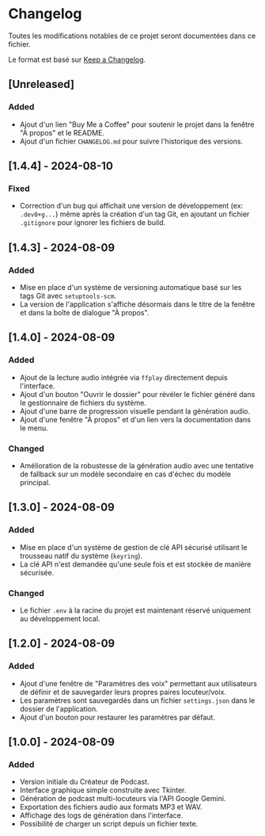 # Changelog

Toutes les modifications notables de ce projet seront documentées dans ce fichier.

Le format est basé sur [Keep a Changelog](https://keepachangelog.com/fr/1.0.0/).

## [Unreleased]

### Added
- Ajout d'un lien "Buy Me a Coffee" pour soutenir le projet dans la fenêtre "À propos" et le README.
- Ajout d'un fichier `CHANGELOG.md` pour suivre l'historique des versions.

## [1.4.4] - 2024-08-10

### Fixed
- Correction d'un bug qui affichait une version de développement (ex: `.dev0+g...`) même après la création d'un tag Git, en ajoutant un fichier `.gitignore` pour ignorer les fichiers de build.

## [1.4.3] - 2024-08-09

### Added
- Mise en place d'un système de versioning automatique basé sur les tags Git avec `setuptools-scm`.
- La version de l'application s'affiche désormais dans le titre de la fenêtre et dans la boîte de dialogue "À propos".

## [1.4.0] - 2024-08-09

### Added
- Ajout de la lecture audio intégrée via `ffplay` directement depuis l'interface.
- Ajout d'un bouton "Ouvrir le dossier" pour révéler le fichier généré dans le gestionnaire de fichiers du système.
- Ajout d'une barre de progression visuelle pendant la génération audio.
- Ajout d'une fenêtre "À propos" et d'un lien vers la documentation dans le menu.
### Changed
- Amélioration de la robustesse de la génération audio avec une tentative de fallback sur un modèle secondaire en cas d'échec du modèle principal.

## [1.3.0] - 2024-08-09

### Added
- Mise en place d'un système de gestion de clé API sécurisé utilisant le trousseau natif du système (`keyring`).
- La clé API n'est demandée qu'une seule fois et est stockée de manière sécurisée.
### Changed
- Le fichier `.env` à la racine du projet est maintenant réservé uniquement au développement local.

## [1.2.0] - 2024-08-09

### Added
- Ajout d'une fenêtre de "Paramètres des voix" permettant aux utilisateurs de définir et de sauvegarder leurs propres paires locuteur/voix.
- Les paramètres sont sauvegardés dans un fichier `settings.json` dans le dossier de l'application.
- Ajout d'un bouton pour restaurer les paramètres par défaut.

## [1.0.0] - 2024-08-09

### Added
- Version initiale du Créateur de Podcast.
- Interface graphique simple construite avec Tkinter.
- Génération de podcast multi-locuteurs via l'API Google Gemini.
- Exportation des fichiers audio aux formats MP3 et WAV.
- Affichage des logs de génération dans l'interface.
- Possibilité de charger un script depuis un fichier texte.